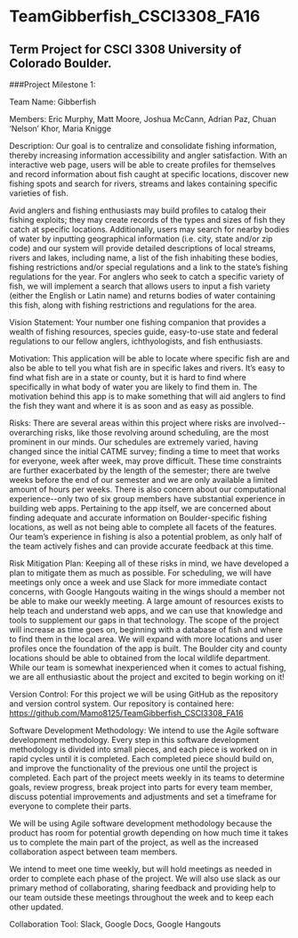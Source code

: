 # TeamGibberfish_CSCI3308_FA16
## Term Project for CSCI 3308 University of Colorado Boulder.
###Project Milestone 1:

Team Name: 
Gibberfish 

Members: 
Eric Murphy, Matt Moore, Joshua McCann, Adrian Paz, Chuan ‘Nelson’ Khor, Maria Knigge

Description:
Our goal is to centralize and consolidate fishing information, thereby increasing information accessibility and angler satisfaction. With an interactive web page, users will be able to create profiles for themselves and record information about fish caught at specific locations, discover new fishing spots and search for rivers, streams and lakes containing specific varieties of fish.

Avid anglers and fishing enthusiasts may build profiles to catalog their fishing exploits; they may create records of the types and sizes of fish they catch at specific locations. Additionally, users may search for nearby bodies of water by inputting geographical information (i.e. city, state and/or zip code) and our system will provide detailed descriptions of local streams, rivers and lakes, including name, a list of the fish inhabiting these bodies, fishing restrictions and/or special regulations and a link to the state’s fishing regulations for the year. For anglers who seek to catch a specific variety of fish, we will implement a search that allows users to input a fish variety (either the English or Latin name) and returns bodies of water containing this fish, along with fishing restrictions and regulations for the area.

Vision Statement:
Your number one fishing companion that provides a wealth of fishing resources, species guide, easy-to-use state and federal regulations to our fellow anglers, ichthyologists, and fish enthusiasts. 

Motivation: 
This application will be able to locate where specific fish are and also be able to tell you what fish are in specific lakes and rivers. It’s easy to find what fish are in a state or county, but it is hard to find where specifically in what body of water you are likely to find them in. The motivation behind this app is to make something that will aid anglers to find the fish they want and where it is as soon and as easy as possible.

Risks: 
There are several areas within this project where risks are involved--overarching risks, like those revolving around scheduling, are the most prominent in our minds. Our schedules are extremely varied, having changed since the initial CATME survey; finding a time to meet that works for everyone, week after week, may prove difficult. These time constraints are further exacerbated by the length of the semester; there are twelve weeks before the end of our semester and we are only available a limited amount of hours per weeks. There is also concern about our computational experience--only two of six group members have substantial experience in building web apps. Pertaining to the app itself, we are concerned about finding adequate and accurate information on Boulder-specific fishing locations, as well as not being able to complete all facets of the features. Our team’s experience in fishing is also a potential problem, as only half of the team actively fishes and can provide accurate feedback at this time.

Risk Mitigation Plan:
Keeping all of these risks in mind, we have developed a plan to mitigate them as much as possible. For scheduling, we will have meetings only once a week and use Slack for more immediate contact concerns, with Google Hangouts waiting in the wings should a member not be able to make our weekly meeting. A large amount of resources exists to help teach and understand web apps, and we can use that knowledge and tools to supplement our gaps in that technology. The scope of the project will increase as time goes on, beginning with a database of fish and where to find them in the local area. We will expand with more locations and user profiles once the foundation of the app is built. The Boulder city and county locations should be able to obtained from the local wildlife department. While our team is somewhat inexperienced when it comes to actual fishing, we are all enthusiastic about the project and excited to begin working on it!

Version Control: 
For this project we will be using GitHub as the repository and version control system. Our repository is contained here: https://github.com/Mamo8125/TeamGibberfish_CSCI3308_FA16

Software Development Methodology: 
We intend to use the Agile software development methodology. Every step in this software development methodology is divided into small pieces, and each piece is worked on in rapid cycles until it is completed. Each completed piece should build on, and improve the functionality of the previous one until the project is completed. Each part of the project meets weekly in its teams to determine goals, review progress, break project into parts for every team member, discuss potential improvements and adjustments and set a timeframe for everyone to complete their parts.

We will be using Agile software development methodology because the product has room for potential growth depending on how much time it takes us to complete the main part of the project, as well as the increased collaboration aspect between team members.

We intend to meet one time weekly, but will hold meetings as needed in order to complete each phase of the project. We will also use slack as our primary method of collaborating, sharing feedback and providing help to our team outside these meetings throughout the week and to keep each other updated. 

Collaboration Tool: 
Slack, Google Docs, Google Hangouts
